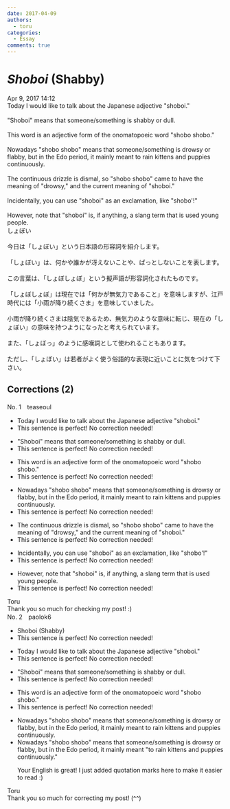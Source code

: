 ```yaml
---
date: 2017-04-09
authors:
  - toru
categories:
  - Essay
comments: true
---
```


# <strong><em>Shoboi</strong></em> (Shabby)
<div class="date">Apr 9, 2017 14:12</div>
<div id="post"><div id="body_show_ori">
Today I would like to talk about the Japanese adjective "shoboi."<br/><br/>"Shoboi" means that someone/something is shabby or dull.<br/><br/>This word is an adjective form of the onomatopoeic word "shobo shobo."<br/><br/>Nowadays "shobo shobo" means that someone/something is drowsy or flabby, but in the Edo period, it mainly meant to rain kittens and puppies continuously.<br/><br/>The continuous drizzle is dismal, so "shobo shobo" came to have the meaning of "drowsy," and the current meaning of "shoboi."<br/><br/>Incidentally, you can use "shoboi" as an exclamation, like "shobo'!"<br/><br/>However, note that "shoboi" is, if anything, a slang term that is used young people.
</div></div>

<!-- more -->

<div id="post_ja"><div id="body_show_mo">
しょぼい<br/><br/>今日は「しょぼい」という日本語の形容詞を紹介します。<br/><br/>「しょぼい」は、何かや誰かが冴えないことや、ぱっとしないことを表します。<br/><br/>この言葉は、「しょぼしょぼ」という擬声語が形容詞化されたものです。<br/><br/>「しょぼしょぼ」は現在では「何かが無気力であること」を意味しますが、江戸時代には「小雨が降り続くさま」を意味していました。<br/><br/>小雨が降り続くさまは陰気であるため、無気力のような意味に転じ、現在の「しょぼい」の意味を持つようになったと考えられています。<br/><br/>また、「しょぼっ」のように感嘆詞として使われることもあります。<br/><br/>ただし、「しょぼい」は若者がよく使う俗語的な表現に近いことに気をつけて下さい。
</div></div>

## Corrections (2)
<div id="block"><div class="first_name"> No. 1　<span class="just_name">teaseoul</span></div><div id="block2">
<ul class="correction_field">
<li class="incorrect">Today I would like to talk about the Japanese adjective "shoboi."</li>
<li class="corrected perfect">This sentence is perfect! No correction needed!</li>
</ul>
<ul class="correction_field">
<li class="incorrect">"Shoboi" means that someone/something is shabby or dull.</li>
<li class="corrected perfect">This sentence is perfect! No correction needed!</li>
</ul>
<ul class="correction_field">
<li class="incorrect">This word is an adjective form of the onomatopoeic word "shobo shobo."</li>
<li class="corrected perfect">This sentence is perfect! No correction needed!</li>
</ul>
<ul class="correction_field">
<li class="incorrect">Nowadays "shobo shobo" means that someone/something is drowsy or flabby, but in the Edo period, it mainly meant to rain kittens and puppies continuously.</li>
<li class="corrected perfect">This sentence is perfect! No correction needed!</li>
</ul>
<ul class="correction_field">
<li class="incorrect">The continuous drizzle is dismal, so "shobo shobo" came to have the meaning of "drowsy," and the current meaning of "shoboi."</li>
<li class="corrected perfect">This sentence is perfect! No correction needed!</li>
</ul>
<ul class="correction_field">
<li class="incorrect">Incidentally, you can use "shoboi" as an exclamation, like "shobo'!"</li>
<li class="corrected perfect">This sentence is perfect! No correction needed!</li>
</ul>
<ul class="correction_field">
<li class="incorrect">However, note that "shoboi" is, if anything, a slang term that is used young people.</li>
<li class="corrected perfect">This sentence is perfect! No correction needed!</li>
</ul>
</div><div class="name"><span class="just_name">Toru</span><br>
Thank you so much for checking my post! :)
</div>
</div>
<div id="block"><div class="first_name"> No. 2　<span class="just_name">paolok6</span></div><div id="block2">
<ul class="correction_field">
<li class="incorrect">Shoboi (Shabby)</li>
<li class="corrected perfect">This sentence is perfect! No correction needed!</li>
</ul>
<ul class="correction_field">
<li class="incorrect">Today I would like to talk about the Japanese adjective "shoboi."</li>
<li class="corrected perfect">This sentence is perfect! No correction needed!</li>
</ul>
<ul class="correction_field">
<li class="incorrect">"Shoboi" means that someone/something is shabby or dull.</li>
<li class="corrected perfect">This sentence is perfect! No correction needed!</li>
</ul>
<ul class="correction_field">
<li class="incorrect">This word is an adjective form of the onomatopoeic word "shobo shobo."</li>
<li class="corrected perfect">This sentence is perfect! No correction needed!</li>
</ul>
<ul class="correction_field">
<li class="incorrect">Nowadays "shobo shobo" means that someone/something is drowsy or flabby, but in the Edo period, it mainly meant to rain kittens and puppies continuously.</li>
<li class="corrected correct">
Nowadays "shobo shobo" means that someone/something is drowsy or flabby, but in the Edo period, it mainly meant <span class="f_blue">"to rain kittens and puppies continuously."</span>
<p class="correction_comment">Your English is great! I just added quotation marks here to make it easier to read :)</p>
</li>
</ul>
</div><div class="name"><span class="just_name">Toru</span><br>
Thank you so much for correcting my post! (^^)
</div>
</div>
